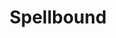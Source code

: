 ---
layout: game
title:  "Spellbound"
location: Games/Spellbound.html
width: 800
height: 600
desc: "You find yourself locked in an abandoned library... but is there more to it than meets the eye?"
time: 72 hours
made: Ludum Dare 37
jampage: http://ludumdare.com/compo/ludum-dare-37/?action=preview&uid=110432
display-order: 3
---